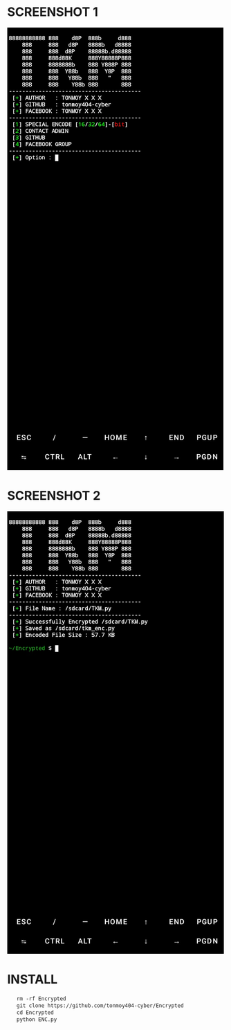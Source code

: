 # SCREENSHOT 1
![20200808_160757](https://github.com/tonmoy404-cyber/Encrypted/blob/main/Screenshot_20230916-162638-01.jpeg)
# SCREENSHOT 2
![20200808_160757](https://github.com/tonmoy404-cyber/Encrypted/blob/main/Screenshot_20230916-164353-01.jpeg)
# INSTALL 
       rm -rf Encrypted
       git clone https://github.com/tonmoy404-cyber/Encrypted
       cd Encrypted
       python ENC.py
 
